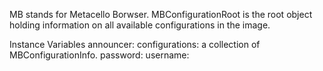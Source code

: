 MB stands for Metacello Borwser.MBConfigurationRoot is the root object holding information on all available configurations in the image.Instance Variables	announcer:		<Object>	configurations:	a collection of MBConfigurationInfo.	password:		<Object>	username:		<Object>